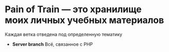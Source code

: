 # Pain of Train — это хранилище моих личных учебных материалов

Каждая ветка отведена под определенную тематику
- **Server branch** Всё, связанное с PHP
